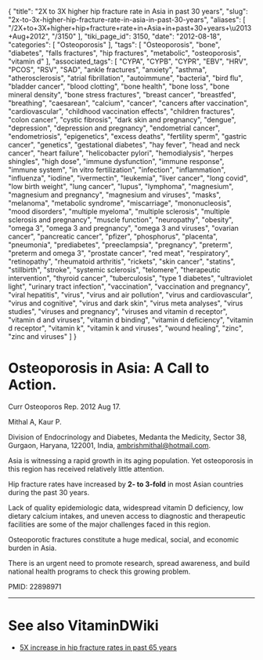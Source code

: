 {
    "title": "2X to 3X higher hip fracture rate in Asia in past 30 years",
    "slug": "2x-to-3x-higher-hip-fracture-rate-in-asia-in-past-30-years",
    "aliases": [
        "/2X+to+3X+higher+hip+fracture+rate+in+Asia+in+past+30+years+\u2013+Aug+2012",
        "/3150"
    ],
    "tiki_page_id": 3150,
    "date": "2012-08-18",
    "categories": [
        "Osteoporosis"
    ],
    "tags": [
        "Osteoporosis",
        "bone",
        "diabetes",
        "falls fractures",
        "hip fractures",
        "metabolic",
        "osteoporosis",
        "vitamin d"
    ],
    "associated_tags": [
        "CYPA",
        "CYPB",
        "CYPR",
        "EBV",
        "HRV",
        "PCOS",
        "RSV",
        "SAD",
        "ankle fractures",
        "anxiety",
        "asthma",
        "atherosclerosis",
        "atrial fibrillation",
        "autoimmune",
        "bacteria",
        "bird flu",
        "bladder cancer",
        "blood clotting",
        "bone health",
        "bone loss",
        "bone mineral density",
        "bone stress fractures",
        "breast cancer",
        "breastfed",
        "breathing",
        "caesarean",
        "calcium",
        "cancer",
        "cancers after vaccination",
        "cardiovascular",
        "childhood vaccination effects",
        "children fractures",
        "colon cancer",
        "cystic fibrosis",
        "dark skin and pregnancy",
        "dengue",
        "depression",
        "depression and pregnancy",
        "endometrial cancer",
        "endometriosis",
        "epigenetics",
        "excess deaths",
        "fertility sperm",
        "gastric cancer",
        "genetics",
        "gestational diabetes",
        "hay fever",
        "head and neck cancer",
        "heart failure",
        "helicobacter pylori",
        "hemodialysis",
        "herpes shingles",
        "high dose",
        "immune dysfunction",
        "immune response",
        "immune system",
        "in vitro fertilization",
        "infection",
        "inflammation",
        "influenza",
        "iodine",
        "ivermectin",
        "leukemia",
        "liver cancer",
        "long covid",
        "low birth weight",
        "lung cancer",
        "lupus",
        "lymphoma",
        "magnesium",
        "magnesium and pregnancy",
        "magnesium and viruses",
        "masks",
        "melanoma",
        "metabolic syndrome",
        "miscarriage",
        "mononucleosis",
        "mood disorders",
        "multiple myeloma",
        "multiple sclerosis",
        "multiple sclerosis and pregnancy",
        "muscle function",
        "neuropathy",
        "obesity",
        "omega 3",
        "omega 3 and pregnancy",
        "omega 3 and viruses",
        "ovarian cancer",
        "pancreatic cancer",
        "pfizer",
        "phosphorus",
        "placenta",
        "pneumonia",
        "prediabetes",
        "preeclampsia",
        "pregnancy",
        "preterm",
        "preterm and omega 3",
        "prostate cancer",
        "red meat",
        "respiratory",
        "retinopathy",
        "rheumatoid arthritis",
        "rickets",
        "skin cancer",
        "statins",
        "stillbirth",
        "stroke",
        "systemic sclerosis",
        "telomere",
        "therapeutic intervention",
        "thyroid cancer",
        "tuberculosis",
        "type 1 diabetes",
        "ultraviolet light",
        "urinary tract infection",
        "vaccination",
        "vaccination and pregnancy",
        "viral hepatitis",
        "virus",
        "virus and air pollution",
        "virus and cardiovascular",
        "virus and cognitive",
        "virus and dark skin",
        "virus meta analyses",
        "virus studies",
        "viruses and pregnancy",
        "viruses and vitamin d receptor",
        "vitamin d and viruses",
        "vitamin d binding",
        "vitamin d deficiency",
        "vitamin d receptor",
        "vitamin k",
        "vitamin k and viruses",
        "wound healing",
        "zinc",
        "zinc and viruses"
    ]
}


# Osteoporosis in Asia: A Call to Action.

Curr Osteoporos Rep. 2012 Aug 17. 

Mithal A, Kaur P.

Division of Endocrinology and Diabetes, Medanta the Medicity, Sector 38, Gurgaon, Haryana, 122001, India, ambrishmithal@hotmail.com.

Asia is witnessing a rapid growth in its aging population. Yet osteoporosis in this region has received relatively little attention. 

Hip fracture rates have increased by  **2- to 3-fold**  in most Asian countries during the past 30 years. 

Lack of quality epidemiologic data, widespread vitamin D deficiency, low dietary calcium intakes, and uneven access to diagnostic and therapeutic facilities are some of the major challenges faced in this region. 

Osteoporotic fractures constitute a huge medical, social, and economic burden in Asia. 

There is an urgent need to promote research, spread awareness, and build national health programs to check this growing problem.

PMID: 22898971

- - - - - - - - - - - - - 

# See also VitaminDWiki

* [5X increase in hip fracture rates in past 65 years](/tags/5x-increase-in-hip-fracture-rates-in-past-65-years.html)